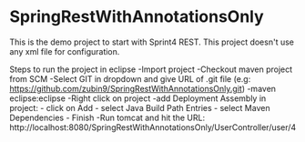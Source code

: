 # SpringRestWithAnnotationsOnly
This is the demo project to start with Sprint4 REST. This project doesn't use any xml file for configuration.

Steps to run the project in eclipse
-Import project
-Checkout maven project from SCM
-Select GIT in dropdown and give URL of .git file (e.g: https://github.com/zubin9/SpringRestWithAnnotationsOnly.git)
-maven eclipse:eclipse
-Right click on project
-add Deployment Assembly in project:
	- click on Add 
	- select Java Build Path Entries 
	- select Maven Dependencies 
	- Finish 
-Run tomcat and hit the URL: http://localhost:8080/SpringRestWithAnnotationsOnly/UserController/user/4
